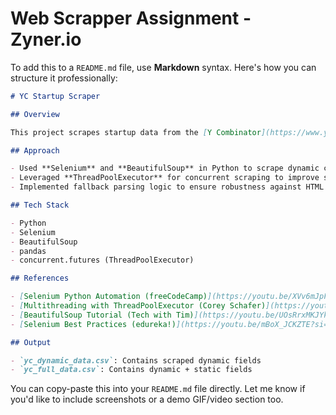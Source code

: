 # Web Scrapper Assignment - Zyner.io

To add this to a `README.md` file, use **Markdown** syntax. Here's how you can structure it professionally:

```markdown
# YC Startup Scraper

## Overview

This project scrapes startup data from the [Y Combinator](https://www.ycombinator.com/companies) website using Python. It extracts both dynamic fields (company name, batch, short description) and static fields (founder names, LinkedIn URLs).

## Approach

- Used **Selenium** and **BeautifulSoup** in Python to scrape dynamic company data and static founder details.
- Leveraged **ThreadPoolExecutor** for concurrent scraping to improve speed and efficiency.
- Implemented fallback parsing logic to ensure robustness against HTML variations.

## Tech Stack

- Python  
- Selenium  
- BeautifulSoup  
- pandas  
- concurrent.futures (ThreadPoolExecutor)

## References

- [Selenium Python Automation (freeCodeCamp)](https://youtu.be/XVv6mJpFOb0?si=oYVVv0hx5Wmih13D)  
- [Multithreading with ThreadPoolExecutor (Corey Schafer)](https://youtu.be/IEEhzQoKtQU?si=ih0Pnj6Jqr0ZqVwd)  
- [BeautifulSoup Tutorial (Tech with Tim)](https://youtu.be/UOsRrxMKJYk?si=C3UlK-OQhfH1WAB9)  
- [Selenium Best Practices (edureka!)](https://youtu.be/mBoX_JCKZTE?si=GNyDHEHVE2pZiGoL)

## Output

- `yc_dynamic_data.csv`: Contains scraped dynamic fields  
- `yc_full_data.csv`: Contains dynamic + static fields  
```

You can copy-paste this into your `README.md` file directly. Let me know if you'd like to include screenshots or a demo GIF/video section too.


